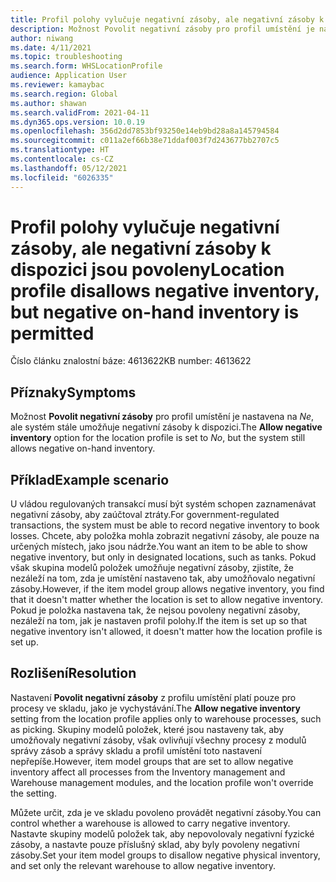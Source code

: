 ```yaml
---
title: Profil polohy vylučuje negativní zásoby, ale negativní zásoby k dispozici jsou povoleny
description: Možnost Povolit negativní zásoby pro profil umístění je nastavena na Ne, ale systém stále umožňuje negativní zásoby k dispozici.
author: niwang
ms.date: 4/11/2021
ms.topic: troubleshooting
ms.search.form: WHSLocationProfile
audience: Application User
ms.reviewer: kamaybac
ms.search.region: Global
ms.author: shawan
ms.search.validFrom: 2021-04-11
ms.dyn365.ops.version: 10.0.19
ms.openlocfilehash: 356d2dd7853bf93250e14eb9bd28a8a145794584
ms.sourcegitcommit: c011a2ef66b38e71ddaf003f7d243677bb2707c5
ms.translationtype: HT
ms.contentlocale: cs-CZ
ms.lasthandoff: 05/12/2021
ms.locfileid: "6026335"
---
```

# <a name="location-profile-disallows-negative-inventory-but-negative-on-hand-inventory-is-permitted"></a><span data-ttu-id="3111a-103">Profil polohy vylučuje negativní zásoby, ale negativní zásoby k dispozici jsou povoleny</span><span class="sxs-lookup"><span data-stu-id="3111a-103">Location profile disallows negative inventory, but negative on-hand inventory is permitted</span></span>

<span data-ttu-id="3111a-104">Číslo článku znalostní báze: 4613622</span><span class="sxs-lookup"><span data-stu-id="3111a-104">KB number: 4613622</span></span>

## <a name="symptoms"></a><span data-ttu-id="3111a-105">Příznaky</span><span class="sxs-lookup"><span data-stu-id="3111a-105">Symptoms</span></span>

<span data-ttu-id="3111a-106">Možnost **Povolit negativní zásoby** pro profil umístění je nastavena na *Ne*, ale systém stále umožňuje negativní zásoby k dispozici.</span><span class="sxs-lookup"><span data-stu-id="3111a-106">The **Allow negative inventory** option for the location profile is set to *No*, but the system still allows negative on-hand inventory.</span></span>

## <a name="example-scenario"></a><span data-ttu-id="3111a-107">Příklad</span><span class="sxs-lookup"><span data-stu-id="3111a-107">Example scenario</span></span>

<span data-ttu-id="3111a-108">U vládou regulovaných transakcí musí být systém schopen zaznamenávat negativní zásoby, aby zaúčtoval ztráty.</span><span class="sxs-lookup"><span data-stu-id="3111a-108">For government-regulated transactions, the system must be able to record negative inventory to book losses.</span></span> <span data-ttu-id="3111a-109">Chcete, aby položka mohla zobrazit negativní zásoby, ale pouze na určených místech, jako jsou nádrže.</span><span class="sxs-lookup"><span data-stu-id="3111a-109">You want an item to be able to show negative inventory, but only in designated locations, such as tanks.</span></span> <span data-ttu-id="3111a-110">Pokud však skupina modelů položek umožňuje negativní zásoby, zjistíte, že nezáleží na tom, zda je umístění nastaveno tak, aby umožňovalo negativní zásoby.</span><span class="sxs-lookup"><span data-stu-id="3111a-110">However, if the item model group allows negative inventory, you find that it doesn't matter whether the location is set to allow negative inventory.</span></span> <span data-ttu-id="3111a-111">Pokud je položka nastavena tak, že nejsou povoleny negativní zásoby, nezáleží na tom, jak je nastaven profil polohy.</span><span class="sxs-lookup"><span data-stu-id="3111a-111">If the item is set up so that negative inventory isn't allowed, it doesn't matter how the location profile is set up.</span></span>

## <a name="resolution"></a><span data-ttu-id="3111a-112">Rozlišení</span><span class="sxs-lookup"><span data-stu-id="3111a-112">Resolution</span></span>

<span data-ttu-id="3111a-113">Nastavení **Povolit negativní zásoby** z profilu umístění platí pouze pro procesy ve skladu, jako je vychystávání.</span><span class="sxs-lookup"><span data-stu-id="3111a-113">The **Allow negative inventory** setting from the location profile applies only to warehouse processes, such as picking.</span></span> <span data-ttu-id="3111a-114">Skupiny modelů položek, které jsou nastaveny tak, aby umožňovaly negativní zásoby, však ovlivňují všechny procesy z modulů správy zásob a správy skladu a profil umístění toto nastavení nepřepíše.</span><span class="sxs-lookup"><span data-stu-id="3111a-114">However, item model groups that are set to allow negative inventory affect all processes from the Inventory management and Warehouse management modules, and the location profile won't override the setting.</span></span>

<span data-ttu-id="3111a-115">Můžete určit, zda je ve skladu povoleno provádět negativní zásoby.</span><span class="sxs-lookup"><span data-stu-id="3111a-115">You can control whether a warehouse is allowed to carry negative inventory.</span></span> <span data-ttu-id="3111a-116">Nastavte skupiny modelů položek tak, aby nepovolovaly negativní fyzické zásoby, a nastavte pouze příslušný sklad, aby byly povoleny negativní zásoby.</span><span class="sxs-lookup"><span data-stu-id="3111a-116">Set your item model groups to disallow negative physical inventory, and set only the relevant warehouse to allow negative inventory.</span></span>
